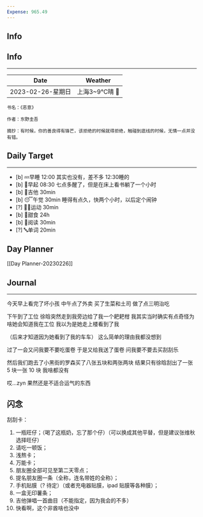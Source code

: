 ```yaml
---
Expense: 965.49
---
```

## Info
## Info
***
| Date              | Weather       |
| ----------------- | ------------- |
| 2023-02-26-星期日 | 上海3~9℃晴 🔆 | 


```ad-cite
书名：《恶意》

作者：东野圭吾

摘抄：有时候，你的善良得有锋芒，该拒绝的时候就得拒绝，触碰到底线的时候，无情一点并没有错。
```


## Daily Target 
***
- [b] 💤早睡   12:00 其实也没有，差不多 12:30睡的
- [b] 🌅早起    08:30 七点多醒了，但是在床上看书躺了一个小时
- [b] 🎵吉他    30min
- [b] 😴午觉    30min 睡得有点久，快两个小时，以后定个闹钟
- [?] 🏃‍♀️运动    30min  
- [b] 🚫甜食    24h
- [b] 📖阅读    30min
- [?] 🔤单词    20min    


## Day Planner
[[Day Planner-20230226]]


##  Journal
***
今天早上看完了坏小孩
中午点了外卖
买了生菜和土司
做了点三明治吃

下午到了工位
徐晗突然走到我旁边给了我一个耙耙柑
我其实当时确实有点奇怪为啥她会知道我在工位
我以为是她走上楼看到了我

（后来才知道因为她看到了我的车车）
这么简单的理由我都没想到

过了一会又问我要不要吃蛋卷
于是又给我送了蛋卷
问我要不要去买刮刮乐

然后我们跑去了小黑街的罗森买了八张五块和两张两块
结果只有徐晗刮出了一张 5 块一张 10 块
我啥都没有

哎...zyn 果然还是不适合运气的东西


## 闪念
刮刮卡：
1. 一瓶旺仔；（喝了这瓶奶，忘了那个仔）（可以换成其他平替，但是建议张维秋选择旺仔）
2. 请吃一顿饭；
3. 浅熬卡；
4. 万能卡；
5. 朋友圈全部可见至第二天零点；
6. 提名朋友圈一条（全称，连名带姓的全称）；
7. 手机贴膜（? 待定）（或者充电器贴膜，ipad 贴膜等各种膜）；
8. 一盒无印薯条；
9. 吉他弹唱一首曲目（不能指定，因为我会的不多）
10. 快看啊，这个非酋啥也没中